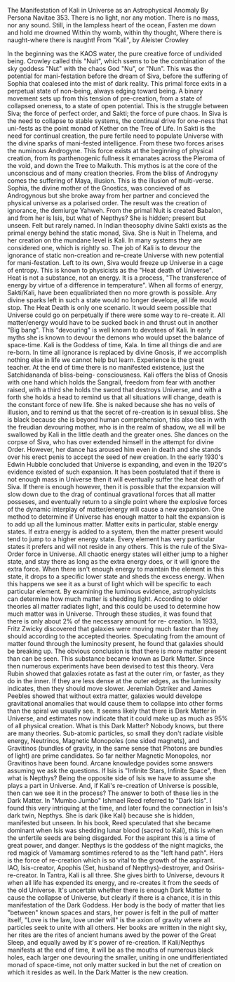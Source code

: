 <body><p>The Manifestation of Kali in Universe as an Astrophysical Anomaly
By Persona Navitae 353.
                There is no light, nor any motion.
                There is no mass, nor any sound.
                Still, in the lampless heart of the ocean,
                Fasten me down and hold me drowned
                Within thy womb, within thy thought,
                Where there is naught-where there is naught!
                   From "Kali", by Aleister Crowley
               
   In the beginning was the KAOS water, the pure creative force of
undivided being. Crowley called this "Nuit", which ssems to be the
combination of the sky goddess "Nut" with the chaos God "Nu", or
"Nun". This was the potential for mani-festation before the dream of
Siva, before the suffering of Sophia that coalesed into the mist of
dark reality. This primal force exits in a perpetual state of
non-being, always edging toward being. A binary movement sets up from
this tension of pre-creation, from a state of collapsed oneness, to a
state of open potential. This is the struggle between Siva; the force
of perfect order, and Sakti; the force of pure chaos. In Siva is the
need to collapse to stable systems, the continual drive for one-ness
that uni-fests as the point monad of Kether on the Tree of Life. In
Sakti is the need for continual creation, the pure fertile need to
populate Universe with the divine sparks of mani-fested
intelligence. From these two forces arises the numinous
Androgyne. This force exists at the beginning of physical creation,
from its parthenogenic fullness it emanates across the Pleroma of the
void, and down the Tree to Malkuth.
   This mythos is at the core of the unconscious and of many creation
theories. From the bliss of Androgyny comes the suffering of Maya,
illusion. This is the illusion of multi-verse. Sophia, the divine
mother of the Gnostics, was concieved of as Androgynous but she broke
away from her partner and concieved the physical universe as a
polarised order. The result was the creation of ignorance, the
demiurge Yahweh.
   From the primal Nuit is created Babalon, and from her is Isis, but
what of Nepthys? She is hidden; present but unseen. Felt but rarely
named. In Indian theosophy divine Sakti exists as the primal energy
behind the static monad, Siva. She is Nuit in Thelema, and her
creation on the mundane level is Kali. In many systems they are
considered one, which is rightly so. The job of Kali is to devour the
ignorance of static non-creation and re-create Universe with new
potential for mani-festation. Left to its own, Siva would freeze up
Universe in a cage of entropy. This is known to physicists as the
"Heat death of Universe". Heat is not a substance, not an energy. It
is a process, "The transference of energy by virtue of a difference in
temperature".  When all forms of energy, Sakti/Kali, have been
equalibriated then no more growth is possible. Any divine sparks left
in such a state would no longer develope, all life would stop.
   The Heat Death is only one scenario. It would seem possible that
Universe could go on perpetually if there were some way to re-create
it. All matter/energy would have to be sucked back in and thrust out
in another "Big bang". This "devouring" is well known to devotees of
Kali. In early myths she is known to devour the demons who would upset
the balance of space-time. Kali is the Goddess of time, Kala. In time
all things die and are re-born. In time all ignorance is replaced by
divine Gnosis, if we accomplish nothing else in life we cannot help
but learn. Experience is the great teacher. At the end of time there
is no manifested existence, just the Satchidananda of bliss-being-
consciousness. Kali offers the bliss of Gnosis with one hand which
holds the Sangrail, freedom from fear with another raised, with a
third she holds the sword that destroys Universe, and with a forth she
holds a head to remind us that all situations will change, death is
the constant force of new life. She is naked because she has no veils
of illusion, and to remind us that the secret of re-creation is in
sexual bliss. She is black because she is beyond human comprehension,
this also ties in with the freudian devouring mother, who is in the
realm of shadow, we all will be swallowed by Kali in the little death
and the greater ones. She dances on the corpse of Siva, who has over
extended himself in the attempt for divine Order. However, her dance
has aroused him even in death and she stands over his erect penis to
accept the seed of new creation.
   In the early 1930's Edwin Hubble concluded that Universe is
expanding, and even in the 1920's evidence existed of such
expansion. It has been postulated that if there is not enough mass in
Universe then it will eventually suffer the heat death of Siva. If
there is enough however, then it is possible that the expansion will
slow down due to the drag of continual gravational forces that all
matter posseses, and eventually return to a single point where the
explosive forces of the dynamic interplay of matter/energy will cause
a new expansion.
   One method to determine if Universe has enough matter to halt the
expansion is to add up all the luminous matter. Matter exits in
particular, stable energy states. If extra energy is added to a
system, then the matter present would tend to jump to a higher energy
state. Every element has very particular states it prefers and will
not reside in any others. This is the rule of the Siva- Order force in
Universe. All chaotic energy states will either jump to a higher
state, and stay there as long as the extra energy does, or it will
ignore the extra force.  When there isn't enough energy to maintain
the element in this state, it drops to a specific lower state and
sheds the excess energy. When this happens we see it as a burst of
light which will be specific to each particular element. By examining
the luminous evidence, astrophysicists can determine how much matter
is shedding light.  According to older theories all matter radiates
light, and this could be used to determine how much matter was in
Universe.  Through these studies, it was found that there is only
about 2% of the necessary amount for re- creation.
   In 1933, Fritz Zwicky discovered that galaxies were moving much
faster than they should according to the accepted theories.
Speculating from the amount of matter found through the luminosity
present, he found that galaxies should be breaking up.  The obvious
conclusion is that there is more matter present than can be seen. This
substance became known as Dark Matter. Since then numerous experiments
have been devised to test this theory.  Vera Rubin showed that
galaxies rotate as fast at the outer rim, or faster, as they do in the
inner. If they are less dense at the outer edges, as the luminosity
indicates, then they should move slower. Jeremiah Ostriker and James
Peebles showed that without extra matter, galaxies would develope
gravitational anomalies that would cause them to collapse into other
forms than the spiral we usually see. It seems likely that there is
Dark Matter in Universe, and estimates now indicate that it could make
up as much as 95% of all physical creation.
   What is this Dark Matter? Nobody knows, but there are many
theories. Sub-atomic particles, so small they don't radiate visible
energy, Neutrinos, Magnetic Monopoles (one sided magnets), and
Gravitinos (bundles of gravity, in the same sense that Photons are
bundles of light) are prime candidates. So far neither Magnetic
Monopoles, nor Gravitinos have been found.
   Arcane knowledge povides some answers assuming we ask the
questions. If Isis is "Infinite Stars, Infinite Space", then what is
Nepthys? Being the opposite side of Isis we have to assume she plays a
part in Universe. And, if Kali's re-creation of Universe is possible,
then can we see it in the process? The answer to both of these lies in
the Dark Matter. In "Mumbo Jumbo" Ishmael Reed referred to "Dark
Isis". I found this very intriquing at the time, and later found the
connection in Isis's dark twin, Nepthys. She is dark (like Kali)
because she is hidden, manifested but unseen. In his book, Reed
speculated that she became dominant when Isis was shedding lunar blood
(sacred to Kali), this is when the unfertile seeds are being
disgarded. For the aspirant this is a time of great power, and
danger. Nepthys is the goddess of the night magicks, the red magick of
Vamamarg somtimes refered to as the "left hand path". Hers is the
force of re-creation which is so vital to the growth of the
aspirant. IAO, Isis-creator, Apophis (Set, husband of
Nepthys)-destroyer, and Osiris-re-creator. In Tantra, Kali is all
three. She gives birth to Universe, devours it when all life has
expended its energy, and re-creates it from the seeds of the old
Universe.
   It's uncertain whether there is enough Dark Matter to cause the
collapse of Universe, but clearly if there is a chance, it is in this
manifestation of the Dark Goddess. Her body is the body of matter that
lies "between" known spaces and stars, her power is felt in the pull
of matter itself, "Love is the law, love under will" is the axion of
gravity where all particles seek to unite with all others. Her books
are written in the night sky, her rites are the rites of ancient
humans awed by the power of the Great Sleep, and equally awed by it's
power of re-creation.  If Kali/Nepthys manifests at the end of time,
it will be as the mouths of numerous black holes, each larger one
devouring the smaller, uniting in one undifferientiated monad of
space-time, not only matter sucked in but the net of creation on which
it resides as well. In the Dark Matter is the new creation.</p></body>